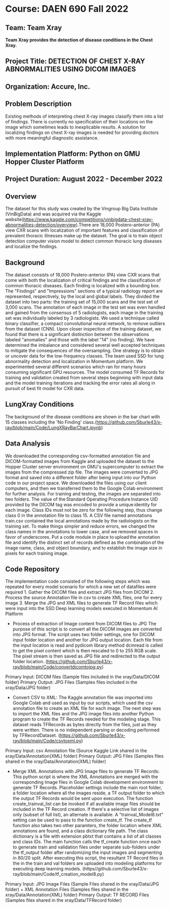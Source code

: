 # Course: DAEN 690 Fall 2022
## Team: Team Xray
__Team Xray provides the detection of disease conditions in the Chest Xray.__

## Project Title: DETECTION OF CHEST X-RAY ABNORMALITIES USING DICOM IMAGES
## Organization: Accure, Inc.

## Problem Description
Existing methods of interpreting chest X-ray images classify them into a list of findings. There is currently no specification of their locations on the image which sometimes leads to inexplicable results. A solution for localizing findings on chest X-ray images is needed for providing doctors with more meaningful diagnostic assistance.

## Implementation Platform: Python on GMU Hopper Cluster Platform

## Project Duration: August 2022 - December 2022
## Overview
The dataset for this study was created by the Vingroup Big Data Institute (VinBigData) and was acquired via the Kaggle website(https://www.kaggle.com/competitions/vinbigdata-chest-xray-abnormalities-detection/overview).There are 18,000 Postero-anterior (PA) view CXR scans with localization of important features and classification of prevalent thoracic illnesses make up the dataset. The goal is to train object detection computer vision model to detect common thoracic lung diseases and localize the findings.
## Background
The dataset consists of 18,000 Postero-anterior (PA) view CXR scans that come with both the localization of critical findings and the classification of common thoracic diseases. Each finding is localized with a bounding box. The "Findings" and "Impressions" sections of a typical radiology report are represented, respectively, by the local and global labels. They divided the dataset into two parts: the training set of 15,000 scans and the test set of 3,000 scans. The annotation of each image in the test set was even handled and gained from the consensus of 5 radiologists, each image in the training set was individually labeled by 3 radiologists. We used a technique called binary classifier, a compact convolutional neural network, to remove outliers from the dataset (CNN). Upon closer inspection of the training dataset, we found that there is a significant distinction between the observations labeled "anomalies" and those with the label "14" (no finding). We have determined the imbalance and considered several well accepted techniques to mitigate the consequences of the oversampling. One strategy is to obtain or uncover data for the low-frequency classes. The team used SSD for lung abnormality detection and localization in Momentum platform. We experimented several different scenarios which ran for many hours consuming significant GPU resources. The model consumed TF Records for training and validation created from several steps beginning with input data and the model training iterations and tracking the error rates all along in pursuit of best fit model for CXR data.
## LungXray Conditions
The background of the disease conditions are shown in the bar chart with 15 classes including the 'No Finding' class.(https://github.com/Sburle43/x-ray/blob/main/Code/LungXRayBarChart.ipynb)
## Data Analysis
We downloaded the corresponding csv-formatted annotation file and DICOM-formatted images from Kaggle and uploaded the dataset to the Hopper Cluster server environment on GMU's supercomputer to extract the images from the compressed zip file. The images were converted to JPG format and saved into a different folder after being input into our Python code in our project space. We downloaded the files using our client computers, and then we transferred them to the Google Colab environment for further analysis. For training and testing, the images are separated into two folders. The value of the Standard Operating Procedure Instance UID provided by the DICOM tag was encoded to provide a unique identity for each image. Class IDs must not be zero for the following step, thus change class 0 in the annotation file to class 15. A CSV file named annotations train.csv contained the local annotations made by the radiologists on the training set. To make things simpler and reduce errors, we changed the class names in the annotations to lower case, and we removed spaces in favor of underscores. Put a code module in place to upload the annotation file and identify the distinct set of records defined as the combination of the image name, class, and object boundary, and to establish the image size in pixels for each training image.
## Code Repository
The implementation code consisted of the following steps which was repeated for every model scenario for which a new set of datafiles were required 1. Gather the DICOM files and extract JPG files from DICOM 2. Process the source Annotation file in csv to create XML files, one for every image 3. Merge the JPG and XML files to generate TF Record files which were input into the SSD Deep learning models executed in Momentum AI Platform

* Process of extraction of Image content from DICOM files to JPG
The purpose of this script is to convert all the DICOM images are converted into JPG format. The script uses two folder settings, one for DICOM input folder location and another for JPG output location. Each file from the input location is read and pydicom library method dcmread is called to get the pixel content which is then rescaled to 0 to 255 RGB scale. The pixel stream is then saved as JPG file and redirected to the output folder location.  (https://github.com/Sburle43/x-ray/blob/main/Code/convertdicomtojpg.py)

Primary Input: DICOM files (Sample files included in the xray/Data/DICOM folder)
Primary Output: JPG Files (Samples files included in the xray/Data/JPG folder)

* Convert CSV to XML:
The Kaggle annotation file was imported into Google Colab and used as input by our scripts, which used the csv annotation file to create an XML file for each image. The next step was to import the XML files and the JPG image files into another Python program to create the TF Records needed for the modeling stage. This dataset reads TFRecords as bytes directly from the files, just as they were written. There is no independent parsing or decoding performed by TFRecordDataset.  (https://github.com/Sburle43/x-ray/blob/main/Code/csvtoxml.py)

Primary Input: csv Annotation file (Source Kaggle Link shared in the xray/Data/Annotation(XML) folder)
Primary Output: JPG Files (Samples files shared in the xray/Data/Annotation(XML) folder)

* Merge XML Annotations with JPG Image files to generate TF Records:
This python script is where the XML Annotations are merged with the corresponding Image files in Google Colab development environment to generate TF Records. Placeholder settings include the main root folder, a folder location where all the images reside, a TF output folder to which the output TF Records would be sent upon execution. The function create_trainval_list can be invoked if all available image files should be included in the TF Record creation. If there's a selective list of images only (subset of full list), an alternate is available. A "trainval_Model8.txt" setting can be used to pass to the function create_tf. The create_tf function also takes two other paramters, the folder location where XML annotations are found, and a class dictionary file path. The class dictionary is a file with extension pbtxt that contains a list of all classes and class IDs. The main function calls the tf_create function once each to generate train and validation files under separate sub-folders under the tf_output folder after randomizing the input images and segmenting in 80/20 split. After executing this script, the resultant TF Record files in the in the train and val folders are uploaded into modeling platforms for executing deep learning models. (https//github.com/Sburle43/x-ray/blob/main/Code/tf_creation_model8.py)

Primary Input: JPG Image Files (Sample Files shared in the xray/Data/JPG folder) + XML Annotation Files (Samples files shared in the xray/Data/Annotation(XML) folder)
Primary Output: TF RECORD Files (Samples files shared in the xray/Data/TFRecord folder)
